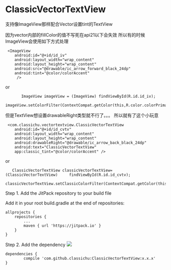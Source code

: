 # ClassicVectorTextView 

支持像ImageView那样配合Vector设置tint的TextView

因为vector内部的fillColor的值不写死在api21以下会失效
所以有的时候ImageView会使用如下方式处理

     <ImageView
        android:id="@+id/id_iv"
        android:layout_width="wrap_content"
        android:layout_height="wrap_content"
        android:src="@drawable/ic_arrow_forward_black_24dp"
        android:tint="@color/colorAccent"
         />


or

           ImageView imageView = (ImageView) findViewById(R.id.id_iv);
        imageView.setColorFilter(ContextCompat.getColor(this,R.color.colorPrimary));


但是TextView想设置drawableRight类型就不行了。。。
所以就有了这个小玩意

     <com.classichu.vectortextview.ClassicVectorTextView
        android:id="@+id/id_cvtv"
        android:layout_width="wrap_content"
        android:layout_height="wrap_content"
        android:drawableRight="@drawable/ic_arrow_back_black_24dp"
        android:text="ClassicVectorTextView"
        app:classic_tint="@color/colorAccent" />


or

       ClassicVectorTextView classicVectorTextView= (ClassicVectorTextView) 	findViewById(R.id.id_cvtv);
       	 classicVectorTextView.setClassicColorFilter(ContextCompat.getColor(this,R.color.colorPrimary));






Step 1. Add the JitPack repository to your build file

Add it in your root build.gradle at the end of repositories:

	allprojects {
		repositories {
			...
			maven { url 'https://jitpack.io' }
		}
	}
Step 2. Add the dependency  [![](https://jitpack.io/v/classichu/ClassicVectorTextView.svg)](https://jitpack.io/#classichu/ClassicVectorTextView)

	dependencies {
	        compile 'com.github.classichu:ClassicVectorTextView:x.x.x'
	}


